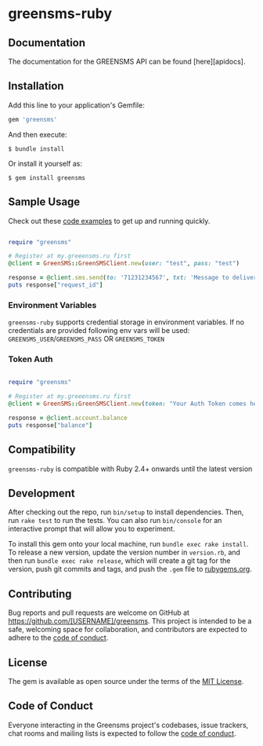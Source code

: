 # greensms-ruby

## Documentation

The documentation for the GREENSMS API can be found [here][apidocs].

## Installation

Add this line to your application's Gemfile:

```ruby
gem 'greensms'
```

And then execute:

    $ bundle install

Or install it yourself as:

    $ gem install greensms

## Sample Usage

Check out these [code examples](examples) to get up and running quickly.

```ruby

require "greensms"

# Register at my.greeensms.ru first
@client = GreenSMS::GreenSMSClient.new(user: "test", pass: "test")

response = @client.sms.send(to: '71231234567', txt: 'Message to deliver')
puts response["request_id"]


```

### Environment Variables

`greensms-ruby` supports credential storage in environment variables. If no credentials are provided following env vars will be used: `GREENSMS_USER`/`GREENSMS_PASS` OR `GREENSMS_TOKEN`

### Token Auth

```ruby

require "greensms"

# Register at my.greeensms.ru first
@client = GreenSMS::GreenSMSClient.new(token: "Your Auth Token comes here")

response = @client.account.balance
puts response["balance"]


```

## Compatibility

`greensms-ruby` is compatible with Ruby 2.4+ onwards until the latest version

## Development

After checking out the repo, run `bin/setup` to install dependencies. Then, run `rake test` to run the tests. You can also run `bin/console` for an interactive prompt that will allow you to experiment.

To install this gem onto your local machine, run `bundle exec rake install`. To release a new version, update the version number in `version.rb`, and then run `bundle exec rake release`, which will create a git tag for the version, push git commits and tags, and push the `.gem` file to [rubygems.org](https://rubygems.org).

## Contributing

Bug reports and pull requests are welcome on GitHub at https://github.com/[USERNAME]/greensms. This project is intended to be a safe, welcoming space for collaboration, and contributors are expected to adhere to the [code of conduct](https://github.com/[USERNAME]/greensms/blob/master/CODE_OF_CONDUCT.md).

## License

The gem is available as open source under the terms of the [MIT License](https://opensource.org/licenses/MIT).

## Code of Conduct

Everyone interacting in the Greensms project's codebases, issue trackers, chat rooms and mailing lists is expected to follow the [code of conduct](https://github.com/[USERNAME]/greensms/blob/master/CODE_OF_CONDUCT.md).
